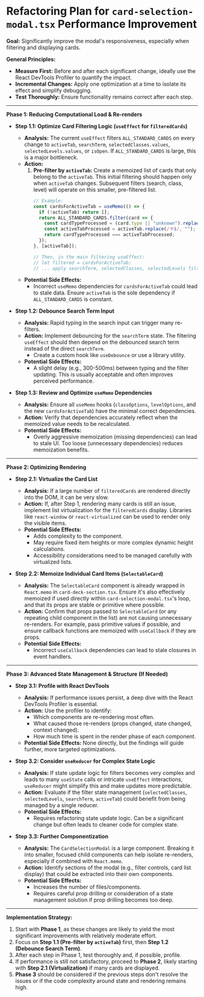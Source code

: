 # Refactoring Plan for `card-selection-modal.tsx` Performance Improvement

**Goal:** Significantly improve the modal's responsiveness, especially when filtering and displaying cards.

**General Principles:**
*   **Measure First:** Before and after each significant change, ideally use the React DevTools Profiler to quantify the impact.
*   **Incremental Changes:** Apply one optimization at a time to isolate its effect and simplify debugging.
*   **Test Thoroughly:** Ensure functionality remains correct after each step.

---

**Phase 1: Reducing Computational Load & Re-renders**

*   **Step 1.1: Optimize Card Filtering Logic (`useEffect` for `filteredCards`)**
    *   **Analysis:** The current `useEffect` filters `ALL_STANDARD_CARDS` on every change to `activeTab`, `searchTerm`, `selectedClasses.values`, `selectedLevels.values`, or `isOpen`. If `ALL_STANDARD_CARDS` is large, this is a major bottleneck.
    *   **Action:**
        1.  **Pre-filter by `activeTab`:** Create a memoized list of cards that only belong to the `activeTab`. This initial filtering should happen only when `activeTab` changes. Subsequent filters (search, class, level) will operate on this smaller, pre-filtered list.
            ```typescript
            // Example:
            const cardsForActiveTab = useMemo(() => {
              if (!activeTab) return [];
              return ALL_STANDARD_CARDS.filter(card => {
                const cardTypeProcessed = (card.type || "unknown").replace(/卡$/, "");
                const activeTabProcessed = activeTab.replace(/卡$/, "");
                return cardTypeProcessed === activeTabProcessed;
              });
            }, [activeTab]);

            // Then, in the main filtering useEffect:
            // let filtered = cardsForActiveTab;
            // ... apply searchTerm, selectedClasses, selectedLevels filters to 'filtered'
            ```
    *   **Potential Side Effects:**
        *   Incorrect `useMemo` dependencies for `cardsForActiveTab` could lead to stale data. Ensure `activeTab` is the sole dependency if `ALL_STANDARD_CARDS` is constant.

*   **Step 1.2: Debounce Search Term Input**
    *   **Analysis:** Rapid typing in the search input can trigger many re-filters.
    *   **Action:** Implement debouncing for the `searchTerm` state. The filtering `useEffect` should then depend on the debounced search term instead of the direct `searchTerm`.
        *   Create a custom hook like `useDebounce` or use a library utility.
    *   **Potential Side Effects:**
        *   A slight delay (e.g., 300-500ms) between typing and the filter updating. This is usually acceptable and often improves perceived performance.

*   **Step 1.3: Review and Optimize `useMemo` Dependencies**
    *   **Analysis:** Ensure all `useMemo` hooks (`classOptions`, `levelOptions`, and the new `cardsForActiveTab`) have the minimal correct dependencies.
    *   **Action:** Verify that dependencies accurately reflect when the memoized value needs to be recalculated.
    *   **Potential Side Effects:**
        *   Overly aggressive memoization (missing dependencies) can lead to stale UI. Too loose (unnecessary dependencies) reduces memoization benefits.

---

**Phase 2: Optimizing Rendering**

*   **Step 2.1: Virtualize the Card List**
    *   **Analysis:** If a large number of `filteredCards` are rendered directly into the DOM, it can be very slow.
    *   **Action:** If, after Step 1, rendering many cards is still an issue, implement list virtualization for the `filteredCards` display. Libraries like `react-window` or `react-virtualized` can be used to render only the visible items.
    *   **Potential Side Effects:**
        *   Adds complexity to the component.
        *   May require fixed item heights or more complex dynamic height calculations.
        *   Accessibility considerations need to be managed carefully with virtualized lists.

*   **Step 2.2: Memoize Individual Card Items (`SelectableCard`)**
    *   **Analysis:** The `SelectableCard` component is already wrapped in `React.memo` in `card-deck-section.tsx`. Ensure it's also effectively memoized if used directly within `card-selection-modal.tsx`'s loop, and that its props are stable or primitive where possible.
    *   **Action:** Confirm that props passed to `SelectableCard` (or any repeating child component in the list) are not causing unnecessary re-renders. For example, pass primitive values if possible, and ensure callback functions are memoized with `useCallback` if they are props.
    *   **Potential Side Effects:**
        *   Incorrect `useCallback` dependencies can lead to stale closures in event handlers.

---

**Phase 3: Advanced State Management & Structure (If Needed)**

*   **Step 3.1: Profile with React DevTools**
    *   **Analysis:** If performance issues persist, a deep dive with the React DevTools Profiler is essential.
    *   **Action:** Use the profiler to identify:
        *   Which components are re-rendering most often.
        *   What caused those re-renders (props changed, state changed, context changed).
        *   How much time is spent in the render phase of each component.
    *   **Potential Side Effects:** None directly, but the findings will guide further, more targeted optimizations.

*   **Step 3.2: Consider `useReducer` for Complex State Logic**
    *   **Analysis:** If state update logic for filters becomes very complex and leads to many `useState` calls or intricate `useEffect` interactions, `useReducer` might simplify this and make updates more predictable.
    *   **Action:** Evaluate if the filter state management (`selectedClasses`, `selectedLevels`, `searchTerm`, `activeTab`) could benefit from being managed by a single reducer.
    *   **Potential Side Effects:**
        *   Requires refactoring state update logic. Can be a significant change but often leads to cleaner code for complex state.

*   **Step 3.3: Further Componentization**
    *   **Analysis:** The `CardSelectionModal` is a large component. Breaking it into smaller, focused child components can help isolate re-renders, especially if combined with `React.memo`.
    *   **Action:** Identify sections of the modal (e.g., filter controls, card list display) that could be extracted into their own components.
    *   **Potential Side Effects:**
        *   Increases the number of files/components.
        *   Requires careful prop drilling or consideration of a state management solution if prop drilling becomes too deep.

---

**Implementation Strategy:**

1.  Start with **Phase 1**, as these changes are likely to yield the most significant improvements with relatively moderate effort.
2.  Focus on **Step 1.1 (Pre-filter by `activeTab`)** first, then **Step 1.2 (Debounce Search Term)**.
3.  After each step in Phase 1, test thoroughly and, if possible, profile.
4.  If performance is still not satisfactory, proceed to **Phase 2**, likely starting with **Step 2.1 (Virtualization)** if many cards are displayed.
5.  **Phase 3** should be considered if the previous steps don't resolve the issues or if the code complexity around state and rendering remains high.
